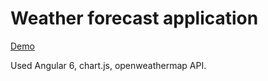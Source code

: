 # Weather forecast application
[Demo](https://bzaitsev.github.io/weather-forecast/)

Used Angular 6, chart.js, openweathermap API.
